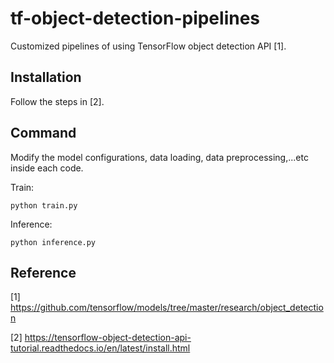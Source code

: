 # tf-object-detection-pipelines
Customized pipelines of using TensorFlow object detection API [1].

## Installation
Follow the steps in [2].

## Command
Modify the model configurations, data loading, data preprocessing,...etc inside each code.

Train:
```
python train.py
```

Inference:
```
python inference.py
```

## Reference
[1] https://github.com/tensorflow/models/tree/master/research/object_detection

[2] https://tensorflow-object-detection-api-tutorial.readthedocs.io/en/latest/install.html
